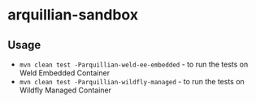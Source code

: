 # arquillian-sandbox

## Usage
* `mvn clean test -Parquillian-weld-ee-embedded` - to run the tests on Weld Embedded Container
* `mvn clean test -Parquillian-wildfly-managed` - to run the tests on Wildfly Managed Container
